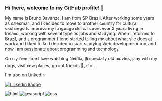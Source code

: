 ### Hi there, welcome to my GitHub profile! 👋

My name is Bruno Davanzo, I am from SP-Brazil. After working some years as salesman, and I decided to move to another country for cultural exchange to improve my language skills.
I spent over 2 years living in Ireland, working with several type os jobs and studying. When I returned to Brazil, and a programmer friend started telling me about what she does at work and I liked it. So I decided to start studying Web development too, and now I am passionate about programming and technology.

On my free time I love watching Netflix, 🎬 specially old movies, play with my dogs, visit new places, go out friends 🍻, etc.

I'm also on LinkedIn

[![Linkedin Badge](https://img.shields.io/badge/linkedin-%230077B5.svg?&style=for-the-badge&logo=linkedin&logoColor=white&link=https://www.linkedin.com/in/bruno-davanzo-b4ba89183/)](https://www.linkedin.com/in/bruno-davanzo-b4ba89183/)

![html](https://img.shields.io/badge/-html-red)
![javascript](https://img.shields.io/badge/-javascript-yellow)
![css](https://img.shields.io/badge/-css-blue)
